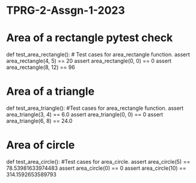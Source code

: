 # TPRG-2-Assgn-1-2023
# Area of a rectangle pytest check 
def test_area_rectangle():
    # Test cases for area_rectangle function.
    assert area_rectangle(4, 5) == 20
    assert area_rectangle(0, 0) == 0
    assert area_rectangle(8, 12) == 96

# Area of a triangle
def test_area_triangle():
    #Test cases for area_rectangle function.
    assert area_triangle(3, 4) == 6.0
    assert area_triangle(0, 0) == 0
    assert area_triangle(6, 8) == 24.0

# Area of circle
def test_area_circle():
    #Test cases for area_circle.
    assert area_circle(5) == 78.53981633974483
    assert area_circle(0) == 0
    assert area_circle(10) == 314.1592653589793
